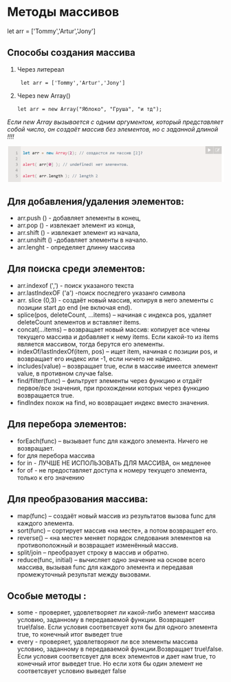 # Методы массивов #
let arr = ['Tommy','Artur','Jony'] 

## Cпособы создания массива

1. Через литереал 

        let arr = ['Tommy','Artur','Jony'] 

2.  Через new Array()

        let arr = new Array("Яблоко", "Груша", "и тд");

*Если new Array вызывается с одним аргументом, который представляет собой число, он создаёт массив без элементов, но с заданной длиной !!!!*

![Array](./11.png)


## Для добавления/удаления элементов:
- arr.push () - добавляет элементы в конец,
- arr.pop () - извлекает элемент из конца,
- arr.shift () - извлекает элемент из начала, 
- arr.unshift () -добавляет элементы в начало.
- arr.lenght - определяет длинну массива 

## Для поиска среди элементов:
- arr.indexof (',') - поиск указаного текста 
- arr.lastIndexOF ('a') -поиск последгего указанго символа 
- arr. slice (0,3) - создаёт новый массив, копируя в него элементы с позиции start до end (не включая end).
- splice(pos, deleteCount, ...items) – начиная с индекса pos, удаляет deleteCount элементов и вставляет items.
- concat(...items) – возвращает новый массив: копирует все члены текущего массива и добавляет к нему items. Если какой-то из items является массивом, тогда берутся его элементы.
- indexOf/lastIndexOf(item, pos) – ищет item, начиная с позиции pos, и возвращает его индекс или -1, если ничего не найдено.
- includes(value) – возвращает true, если в массиве имеется элемент value, в противном случае false.
- find/filter(func) – фильтрует элементы через функцию и отдаёт первое/все значения, при прохождении которых через функцию возвращается true.
- findIndex похож на find, но возвращает индекс вместо значения.

## Для перебора элементов:
- forEach(func) – вызывает func для каждого элемента. Ничего не возвращает.
- for для перебора массива 
- for in - ЛУЧШЕ НЕ ИСПОЛЬЗОВАТЬ ДЛЯ МАССИВА, он медленее 
- for of - не предоставляет доступа к номеру текущего элемента, только к его значению


## Для преобразования массива:
- map(func) – создаёт новый массив из результатов вызова func для каждого элемента.
- sort(func) – сортирует массив «на месте», а потом возвращает его.
- reverse() – «на месте» меняет порядок следования элементов на противоположный и возвращает изменённый массив.
- split/join – преобразует строку в массив и обратно.
- reduce(func, initial) – вычисляет одно значение на основе всего массива, вызывая func для каждого элемента и передавая промежуточный результат между вызовами.


## Особые методы :
- some - проверяет, удовлетворяет ли какой-либо элемент массива условию, заданному в передаваемой функции. Возвращает true\false. Если условия соответсвует хотя бы для одного элемента true, то конечный итог выведет true 
- every - проверяет, удовлетворяют ли все элементы массива условию, заданному в передаваемой функции.Возвращает true\false. Если условия соответсвует для всех элементов и дает нам true, то конечный итог выведет true. Но если хотя бы один элемент не соответсвует условию выведет false 
